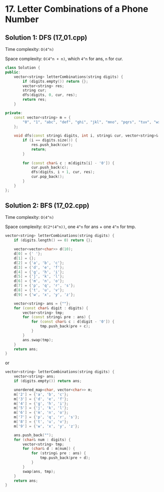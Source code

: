 # 17. Letter Combinations of a Phone Number

## Solution 1: DFS (17_01.cpp)

Time complexity: ```O(4^n)```

Space complexity: ```O(4^n + n)```, which ```4^n``` for ans, ```n``` for cur.

```cpp
class Solution {
public:
    vector<string> letterCombinations(string digits) {
        if (digits.empty()) return {};
        vector<string> res;
        string cur;
        dfs(digits, 0, cur, res);
        return res;
    }

private:
    const vector<string> m = {
        "0", "1", "abc", "def", "ghi", "jkl", "mno", "pqrs", "tuv", "wxyz"
    };
    
    void dfs(const string& digits, int i, string& cur, vector<string>& res) {
        if (i == digits.size()) {
            res.push_back(cur);
            return;
        }
        
        for (const char& c : m[digits[i] - '0']) {
            cur.push_back(c);
            dfs(digits, i + 1, cur, res);
            cur.pop_back();
        }
    }
};
```

## Solution 2: BFS (17_02.cpp)

Time complexity: ```O(4^n)```

Space complexity: ```O(2*(4^n))```, one ```4^n``` for ans + one ```4^n``` for tmp.

```cpp
vector<string> letterCombinations(string digits) {
    if (digits.length() == 0) return {};

    vector<vector<char>> d(10);
    d[0] = {' '};
    d[1] = {};
    d[2] = {'a', 'b', 'c'};
    d[3] = {'d', 'e', 'f'};
    d[4] = {'g', 'h', 'i'};
    d[5] = {'j', 'k', 'l'};
    d[6] = {'m', 'n', 'o'};
    d[7] = {'p', 'q', 'r', 's'};
    d[8] = {'t', 'u', 'v'};
    d[9] = {'w', 'x', 'y', 'z'};

    vector<string> ans = {""};
    for (const char& digit : digits) {
        vector<string> tmp;
        for (const string& pre : ans) {
            for (const char& c : d[digit - '0']) {
                tmp.push_back(pre + c);
            }
        }
        ans.swap(tmp);
    }
    return ans;
}
```

or

```cpp
vector<string> letterCombinations(string digits) {
    vector<string> ans;
    if (digits.empty()) return ans;

    unordered_map<char, vector<char>> m;
    m['2'] = {'a', 'b', 'c'};
    m['3'] = {'d', 'e', 'f'};
    m['4'] = {'g', 'h', 'i'};
    m['5'] = {'j', 'k', 'l'};
    m['6'] = {'m', 'n', 'o'};
    m['7'] = {'p', 'q', 'r', 's'};
    m['8'] = {'t', 'u', 'v'};
    m['9'] = {'w', 'x', 'y', 'z'};

    ans.push_back("");
    for (char& num : digits) {
        vector<string> tmp;
        for (char& d : m[num]) {
            for (string& pre : ans) {
                tmp.push_back(pre + d);
            }
        }
        swap(ans, tmp);
    }
    return ans;
}
```
